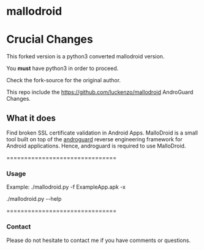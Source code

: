 mallodroid
==========
# Crucial Changes
This forked version is a python3 converted mallodroid version.

You **must** have python3 in order to proceed.

Check the fork-source for the original author.

This repo include the https://github.com/luckenzo/mallodroid AndroGuard Changes.

## What it does
Find broken SSL certificate validation in Android Apps. MalloDroid is a small tool built on top of the [androguard](https://github.com/androguard/androguard) reverse engineering framework for Android applications. Hence, androguard is required to use MalloDroid.

===============================

### Usage
Example: ./mallodroid.py -f ExampleApp.apk -x

./mallodroid.py --help

===============================

### Contact
Please do not hesitate to contact me if you have comments or questions.

